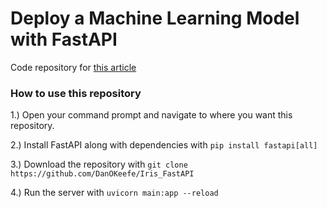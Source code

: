 # Deploy a Machine Learning Model with FastAPI

Code repository for [this article](https://dantokeefe.medium.com/deploy-a-machine-learning-model-with-fastapi-7a98bf7cb7c3)

### How to use this repository
1.) Open your command prompt and navigate to where you want this repository.

2.) Install FastAPI along with dependencies with `pip install fastapi[all]`

3.) Download the repository with `git clone https://github.com/DanOKeefe/Iris_FastAPI`

4.) Run the server with `uvicorn main:app --reload`
